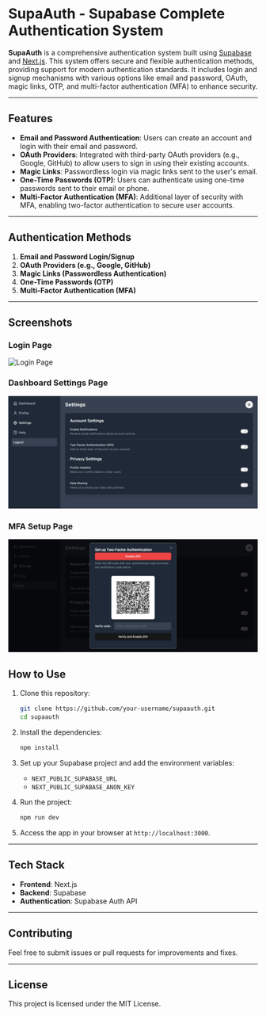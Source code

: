 # SupaAuth - Supabase Complete Authentication System

**SupaAuth** is a comprehensive authentication system built using [Supabase](https://supabase.com/) and [Next.js](https://nextjs.org/). This system offers secure and flexible authentication methods, providing support for modern authentication standards. It includes login and signup mechanisms with various options like email and password, OAuth, magic links, OTP, and multi-factor authentication (MFA) to enhance security.

---

## Features

- **Email and Password Authentication**: Users can create an account and login with their email and password.
- **OAuth Providers**: Integrated with third-party OAuth providers (e.g., Google, GitHub) to allow users to sign in using their existing accounts.
- **Magic Links**: Passwordless login via magic links sent to the user's email.
- **One-Time Passwords (OTP)**: Users can authenticate using one-time passwords sent to their email or phone.
- **Multi-Factor Authentication (MFA)**: Additional layer of security with MFA, enabling two-factor authentication to secure user accounts.

---

## Authentication Methods

1. **Email and Password Login/Signup**
2. **OAuth Providers (e.g., Google, GitHub)**
3. **Magic Links (Passwordless Authentication)**
4. **One-Time Passwords (OTP)**
5. **Multi-Factor Authentication (MFA)**

---

## Screenshots

### Login Page
![Login Page](./public/images/login-page.png)

### Dashboard Settings Page
![Dashboard Settings Page](./public/images/dashboard-settings.png)

### MFA Setup Page
![MFA Setup Page](./public/images/mfa-setup.png)

## How to Use

1. Clone this repository:
    ```bash
    git clone https://github.com/your-username/supaauth.git
    cd supaauth
    ```

2. Install the dependencies:
    ```bash
    npm install
    ```

3. Set up your Supabase project and add the environment variables:
    - `NEXT_PUBLIC_SUPABASE_URL`
    - `NEXT_PUBLIC_SUPABASE_ANON_KEY`

4. Run the project:
    ```bash
    npm run dev
    ```

5. Access the app in your browser at `http://localhost:3000`.

---

## Tech Stack

- **Frontend**: Next.js
- **Backend**: Supabase
- **Authentication**: Supabase Auth API

---

## Contributing

Feel free to submit issues or pull requests for improvements and fixes.

---

## License

This project is licensed under the MIT License.
